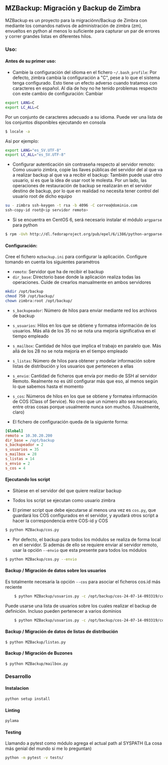 ## MZBackup: Migración y Backup de Zimbra 
MZBackup es un proyecto para la migraciónn/Backup de Zimbra con mediante los comandos nativos de administración de zimbra (zm), envueltos en python al menos lo suficiente para capturar un par de errores y correr grandes listas en diferentes hilos.

### Uso:
#### Antes de su primer uso:
* Cambie la configuración del idioma en el fichero `~/.bash_profile`: Por defecto, zimbra cambia la configuración a "C", pese a lo que el sistema tenga configurado.  Esto tiene un efecto adverso cuando tratamos con caracteres en español.  Al día de hoy no he tenido problemas respecto con este cambio de configuración: Cambiar
```bash
export LANG=C
export LC_ALL=C
```
Por un conjunto de caracteres adecuado a su idioma. Puede ver una lista de los conjuntos disponibles ejecutando en consola
```bash
$ locale -a
```
Así por ejemplo:
```bash
export LANG="es_SV.UTF-8"
export LC_ALL="es_SV.UTF-8"
```
* Configurar autenticación sin contraseña respecto al servidor remoto: Como usuario zimbra, copie las llaves públicas del servidor del al que va a realizar backup al que va a recibir el backup:  También puede usar otro usuario, si es que la idea de usar root le molesta. Por un lado, las operaciones de restauración de backup se realizarán en el servidor destino de backup, por lo que en realidad no necesita tener control del usuario root de dicho equipo
```bash
su - zimbra ssh-keygen -t rsa -b 4096 -C correo@dominio.com
ssh-copy-id root@<ip servidor remoto>
```

* Si se encuentra en CentOS 6, será necesario instalar el módulo `argparse` para python
```bash
$ rpm -Uvh http://dl.fedoraproject.org/pub/epel/6/i386/python-argparse-1.2.1-2.el6.noarch.rpm
```

#### Configuración:
Cree el fichero `mzbackup.ini` para configurar la aplicación. Configure tomando en cuenta los siguientes paramétros

* `remoto`: Servidor que ha de recibir el backup
* `dir_base`: Directorio base donde la aplicación realiza todas las operaciones. Cuide de crearlos manualmente en ambos servidores
```bash
mkdir /opt/backup
chmod 750 /opt/backup/
chown zimbra:root /opt/backup/
```
* `s_backupeador`: Número de hilos para enviar mediante red los archivos de backup
* `s_usuarios`: Hilos en los que se obtiene y formatea información de los usuarios. Más allá de los 35 no se nota una mejoría significativa en el tiempo empleado
* `s_mailbox`: Cantidad de hilos que implica el trabajo en paralelo que. Más allá de los 28 no se nota mejoría en el tiempo empleado
* `s_listas`: Número de hilos para obtener y modelar información sobre listas de distribución y los usuarios que pertenecen a ellas
* `s_envio`: Cantidad de ficheros que envía por medio de SSH al servidor Remoto. Realmente no es útil configurar más que eso, al menos según lo que sabemos hasta el momento
* `s_cos`: Números de hilos en los que se obtiene y formatea información de COS (Class of Service). No creo que un número alto sea necesario, entre otras cosas porque usualmente nunca son muchos. (Usualmente, claro)

* El fichero de configuración queda de la siguiente forma:
```ini
[Global]
remoto = 10.30.20.200
dir_base = /opt/backup
s_backupeador = 2
s_usuarios = 35
s_mailbox = 28
s_listas = 14
s_envio = 2
s_cos = 4
```

#### Ejecutando los script

* Sitúese en el servidor del que quiere realizar backup

* Todos los script se ejecutan como usuario zimbra

* El primer script que debe ejecutarse al menos una vez es `cos.py`, que guardará los COS configurados en el servidor, y ayudará otros script a hacer la correspondencia entre COS-id y COS
```bash 
$ python MZBackup/cos.py
```
* Por defecto, el backup para todos los módulos se realiza de forma local en el servidor. Si además de ello se requiere enviar al servidor remoto, usar la opción `--envio` que esta presente para todos los módulos
```bash
$ python MZBackup/cos.py --envio
```
#### Backup / Migración de datos sobre los usuarios
Es totalmente necesaria la opción `--cos` para asociar el ficheros cos.id más reciente
```bash
    $ python MZBackup/usuarios.py -c /opt/backup/cos-24-07-14-093319/cos.id
```
Puede usarse una lista de usuarios sobre los cuales realizar el backup de definición. Incluso pueden pertenecer a varios dominios
```bash
    $ python MZBackup/usuarios.py -c /opt/backup/cos-24-07-14-093319/cos.id -l /opt/backup/backup-retirados/lista-11072016.lst 
```
#### Backup / Migración de datos de listas de distribución

    $ python MZBackup/listas.py

#### Backup / Migración de Buzones
 
    $ python MZBackup/mailbox.py

### Desarrollo
#### Instalacion
```sh
python setup install
```

#### Linting
```sh
pylama
```

#### Testing
Llamando a pytest como módulo agrega el actual path al SYSPATH (La cosa más genial del mundo si me lo preguntan)
```sh
python -m pytest -v tests/
```

